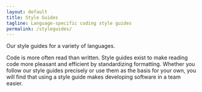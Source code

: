 ```yaml
---
layout: default
title: Style Guides
tagline: Language-specific coding style guides
permalink: /styleguides/
---
```


Our style guides for a variety of languages.

Code is more often read than written.
Style guides exist to make reading code more pleasant and efficient by standardizing formatting.
Whether you follow our style guides precisely or use them as the basis for your own, you will find that using a style guide makes developing software in a team easier.
